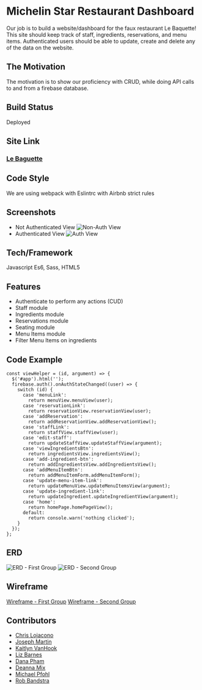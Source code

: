 # Michelin Star Restaurant Dashboard
Our job is to build a website/dashboard for the faux restaurant Le Baquette! This site should keep track of staff, ingredients, reservations, and menu items.
Authenticated users should be able to update, create and delete any of the data on the website.

## The Motivation
The motivation is to show our proficiency with CRUD, while doing API calls to and from a firebase database. 

## Build Status
Deployed

## Site Link
### [Le Baguette](https://michelin-star-35c92.web.app/)

## Code Style
We are using webpack with Eslintrc with Airbnb strict rules

## Screenshots
- Not Authenticated View
![Non-Auth View](https://i.postimg.cc/RVwST618/not-auth-menu.png)
- Authenticated View
![Auth View](https://i.postimg.cc/j20VWc1j/auth-menu.png)

## Tech/Framework
Javascript Es6, Sass, HTML5

## Features
* Authenticate to perform any actions (CUD)
* Staff module
* Ingredients module
* Reservations module
* Seating module
* Menu Items module
* Filter Menu Items on ingredients

## Code Example
```
const viewHelper = (id, argument) => {
  $('#app').html('');
  firebase.auth().onAuthStateChanged((user) => {
    switch (id) {
      case 'menuLink':
        return menuView.menuView(user);
      case 'reservationLink':
        return reservationView.reservationView(user);
      case 'addReservation':
        return addReservationView.addReservationView();
      case 'staffLink':
        return staffView.staffView(user);
      case 'edit-staff':
        return updateStaffView.updateStaffView(argument);
      case 'viewIngredientsBtn':
        return ingredientsView.ingredientsView();
      case 'add-ingredient-btn':
        return addIngredientsView.addIngredientsView();
      case 'addMenuItemBtn':
        return addMenuItemForm.addMenuItemForm();
      case 'update-menu-item-link':
        return updateMenuView.updateMenuItemsView(argument);
      case 'update-ingredient-link':
        return updateIngredient.updateIngredientView(argument);
      case 'home':
        return homePage.homePageView();
      default:
        return console.warn('nothing clicked');
    }
  });
};
```

## ERD
![ERD - First Group](https://i.postimg.cc/bNRHYqzb/ERD-michelin-star.png)
![ERD - Second Group](https://i.postimg.cc/NMS3NsvM/le-baguette-screenshot.png)

## Wireframe
[Wireframe - First Group](https://www.figma.com/file/mgcTKkbXSx81KxopQasZaw/Wireframe?node-id=0%3A1)
[Wireframe - Second Group](https://www.figma.com/file/ATU4hLOwUy8eMZMyvc34M8/Wireframe?node-id=0%3A1)

## Contributors
* [Chris Lojacono](https://github.com/chrislojacono)
* [Joseph Martin](https://github.com/josephtmartin)
* [Kaitlyn VanHook](https://github.com/kaitvan)
* [Liz Barnes](https://github.com/liz-barnes)
* [Dana Pham](https://github.com/danapham)
* [Deanna Mix](https://github.com/DeannaMix)
* [Michael Pfohl](https://github.com/michaelpfohl)
* [Rob Bandstra](https://github.com/bandstrar)
